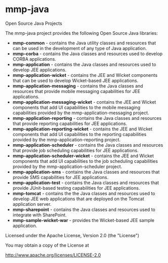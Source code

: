 mmp-java
========

Open Source Java Projects

The mmp-java project provides the following Open Source Java libraries:

- **mmp-common** - contains the Java utility classes and resources that can be used in the development of any type of Java application.
- **mmp-corba** - contains the Java classes and resources used to develop CORBA applications.
- **mmp-application** - contains the Java classes and resources used to develop JEE applications.
- **mmp-application-wicket** - contains the JEE and Wicket components that can be used to develop Wicket-based JEE applications.
- **mmp-application-messaging** - contains the Java classes and resources that provide mobile messaging capabilities for JEE applications.
- **mmp-application-messaging-wicket** - contains the JEE and Wicket components that add UI capabilities to the mobile messaging capabilities provided by the mmp-application-messaging project.
- **mmp-application-reporting** - contains the Java classes and resources that provide reporting capabilities for JEE applications.
- **mmp-application-reporting-wicket** - contains the JEE and Wicket components that add UI capabilities to the reporting capabilities provided by the mmp-application-reporting project.
- **mmp-application-scheduler** - contains the Java classes and resources that provide job scheduling capabilities for JEE applications.
- **mmp-application-scheduler-wicket** - contains the JEE and Wicket components that add UI capabilities to the job scheduling capabilities provided by the mmp-application-scheduler project.
- **mmp-application-sms** - contains the Java classes and resources that provide SMS capabilities for JEE applications.
- **mmp-application-test** - contains the Java classes and resources that provide JUnit-based testing capabilities for JEE applications.
- **mmp-tomcat** - contains the the Java classes and resources used to develop JEE web applications that are deployed on the Tomcat application server.
- **mmp-sharepoint** - contains the Java classes and resources used to integrate with SharePoint.
- **mmp-sample-wicket-war** - provides the Wicket-based JEE sample application.

Licensed under the Apache License, Version 2.0 (the "License")

You may obtain a copy of the License at

http://www.apache.org/licenses/LICENSE-2.0

